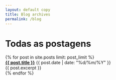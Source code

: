 ```yaml
---
layout: default copy
title: Blog archives
permalink: /blog
---
```


<div>
  <div class="post-heading">
    <h1 class="post-title">Todas as postagens</h1>
  </div>
  {% for post in site.posts limit: post_limit %}
  <div class="list-entry">
    <div> <a class="internal-link" style="font-weight:bold;" href="{{ post.url }}">{{ post.title }}</a> <span class="faded">{{ post.date | date: "%d/%m/%Y" }}</span></div>
    <div>{{ post.excerpt }}</div>
  </div>
  {% endfor %}
  <br>
</div>
